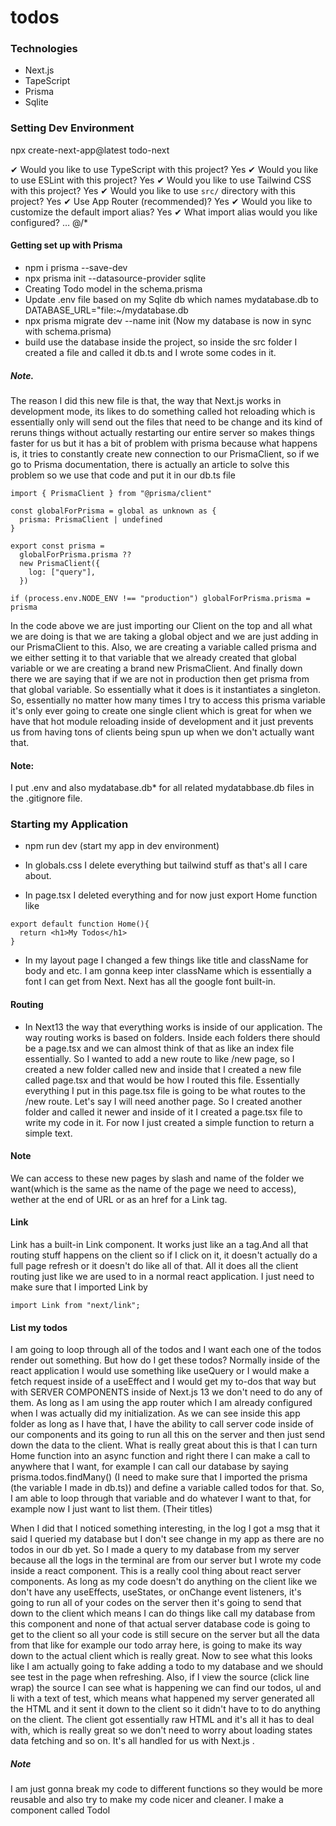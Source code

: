 # todos
### Technologies 
- Next.js
- TapeScript
- Prisma
- Sqlite

### Setting Dev Environment 
npx create-next-app@latest todo-next

✔ Would you like to use TypeScript with this project? Yes
✔ Would you like to use ESLint with this project? Yes
✔ Would you like to use Tailwind CSS with this project? Yes
✔ Would you like to use `src/` directory with this project? Yes
✔ Use App Router (recommended)? Yes
✔ Would you like to customize the default import alias? Yes
✔ What import alias would you like configured? … @/*

#### Getting set up with Prisma

- npm i prisma --save-dev
- npx prisma init --datasource-provider sqlite
- Creating Todo model in the schema.prisma
- Update .env file based on my Sqlite db which names mydatabase.db to
   DATABASE_URL="file:~/mydatabase.db
- npx prisma migrate dev --name init (Now my  database is now in sync with schema.prisma)
- build use the database inside the project, so inside the src folder I created a file and called it db.ts and I wrote some codes in it.

##### Note. 
The reason I did this new file is that, the way that Next.js works in development mode, its likes to do something called hot reloading which is essentially only will send out the files that need to be change and its kind of reruns things without actually restarting our entire server so makes things faster for us but it has a bit of problem with prisma because what happens is, it tries to constantly create new connection to our PrismaClient, so if we go to Prisma documentation, there is actually an article to solve this problem so we use that code and put it in our db.ts file
````
import { PrismaClient } from "@prisma/client"

const globalForPrisma = global as unknown as {
  prisma: PrismaClient | undefined
}

export const prisma =
  globalForPrisma.prisma ??
  new PrismaClient({
    log: ["query"],
  })

if (process.env.NODE_ENV !== "production") globalForPrisma.prisma = prisma
````
In the code above we are just importing our Client on the top and all what we are doing is that we are taking a global object and we are just adding in our PrismaClient to this. Also, we are creating a variable called prisma and we either setting it to that variable that we already created that global variable or we are creating a brand new PrismaClient. And finally down there we are saying that if we are not in production then get prisma from that global variable. So essentially what it does is it instantiates a singleton. So, essentially no matter how many times I try to access this prisma variable it's only ever going to create one single client which is great for when we have that hot module reloading inside of development and it just prevents us from having tons of clients being spun up when we don't actually want that.

#### Note: 
I put .env and also mydatabase.db* for all related mydatabbase.db files in the .gitignore file. 

### Starting my Application 

- npm run dev (start my app in dev environment)

- In globals.css I delete everything but tailwind stuff as that's all I care about.
- In page.tsx I deleted everything and for now just export Home function like 
`````
export default function Home(){
  return <h1>My Todos</h1>
}
`````
- In my layout page I changed a few things like title and className for body and etc. I am gonna keep inter className which is essentially a font I can get from Next. Next has all the google font built-in.
#### Routing 
- In Next13 the way that everything works is inside of our application. The way routing works is based on folders. Inside each folders there should be a page.tsx and we can almost think of that as like an index file essentially. So I wanted to add a new route to like /new page, so I created a new folder called new and inside that I created a new file called page.tsx and that would be how I routed this file. Essentially everything I put in this page.tsx file is going to be what routes to the /new route. Let's say I will need another page. So I created another folder and called it newer and inside of it I created a page.tsx file to write my code in it. For now I just created a simple function to return a simple text.
#### Note
We can access to these new pages by slash and name of the folder we want(which is the same as the name of the page we need to access), wether at the end of URL or as an href for a Link tag.

#### Link
Link has a built-in Link component. It works just like an a tag.And all that routing stuff happens on the client so if I click on it, it doesn't actually do a full page refresh or it doesn't do like all of that. All it does  all the client routing just like we are used to  in a normal react application. I just need to make sure that I imported Link by 
`````
import Link from "next/link";
`````
#### List my todos

I am going to loop through all of the todos and I want each one of the todos render out something. But how do I get these todos? Normally inside of the react application I would use something like useQuery or I would make a fetch request inside of a useEffect and I would get my to-dos that way but with SERVER COMPONENTS inside of Next.js 13 we don't need to do any of them. As long as I am using the app router which I am already configured when I was actually did my initialization. As we can see inside this app folder as long as I have that, I have the ability to call server code inside of our components and its going to run all this on the server and then just send down the data to the client. What is really great about this is that I can turn Home function into an async function and right there I can make a call to anywhere that I want, for example I can call our database by saying prisma.todos.findMany()
(I need to make sure that I imported the prisma (the variable I made in db.ts)) and define a variable called todos for that. So, I am able to loop through that variable and do whatever I want to that, for example now I just want to list them.  (Their titles)

When I did that I noticed something interesting, in the log I got a msg that it said I queried my database but I don't see change in my app as there are no todos in our db yet. So I made a query to my database from my server because all the logs in the terminal are from our server but I wrote my code inside a react component. This is a really cool thing about react server components. As long as my code doesn't do anything on the client like we don't have any useEffects, useStates, or onChange event listeners, it's going to run all of your codes on the server then it's going to send that down to the client which means I can do things like call my database from this component and none of that actual server database code is going to get to the client so all your code is still secure on the server but all the data from that like for example our todo array here, is going to make its way down to the actual client which is really great. Now to see what this looks like I am actually going to fake adding a todo to my database and we should see test in the page when refreshing.
Also, if I view the source (click line wrap) the source I can see what is happening we can find our todos, ul and li with a text of test, which means what happened my server generated all the HTML and it sent it down to the client so it didn't have to to do anything on the client. The client got essentially raw HTML and it's all it has to deal with, which is really great so we don't need to worry about loading states data fetching and so on. It's all handled for us with Next.js .

##### Note 

I am just gonna break my code to different functions so they would be more reusable and also try to make my code nicer and cleaner.
I make a component called TodoI
